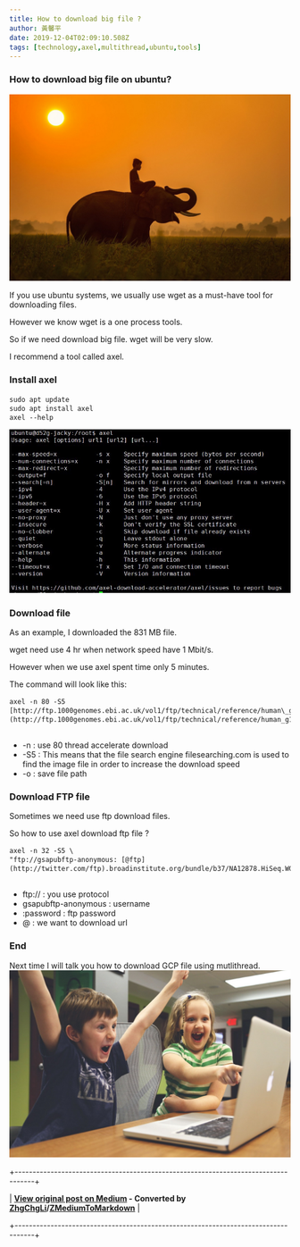 ```yaml
---
title: How to download big file ?
author: 黃馨平
date: 2019-12-04T02:09:10.508Z
tags: [technology,axel,multithread,ubuntu,tools]
---
```


### How to download big file on ubuntu?
![](images/c17688745a5d/1*2pIY2vFPXOW739fdFWOFIQ.jpeg "")

If you use ubuntu systems, we usually use wget as a must-have tool for downloading files.

However we know wget is a one process tools.

So if we need download big file. wget will be very slow.

I recommend a tool called axel.
### Install axel
```
sudo apt update
sudo apt install axel
axel --help
```
![](images/c17688745a5d/1*vwpBjI3cdJCDy80i6Y7IpA.jpeg "")
### Download file

As an example, I downloaded the 831 MB file.

wget need use 4 hr when network speed have 1 Mbit/s.

However when we use axel spent time only 5 minutes.

The command will look like this:
```
axel -n 80 -S5 [http://ftp.1000genomes.ebi.ac.uk/vol1/ftp/technical/reference/human\_g1k\_v37.fasta.gz](http://ftp.1000genomes.ebi.ac.uk/vol1/ftp/technical/reference/human_g1k_v37.fasta.gz)


```
- -n : use 80 thread accelerate download
- -S5 : This means that the file search engine filesearching.com is used to find the image file in order to increase the download speed
- -o : save file path

### Download FTP file

Sometimes we need use ftp download files.

So how to use axel download ftp file ?
```
axel -n 32 -S5 \  
"ftp://gsapubftp-anonymous: [@ftp](http://twitter.com/ftp).broadinstitute.org/bundle/b37/NA12878.HiSeq.WGS.bwa.cleaned.raw.subset.b37.vcf.gz"


```
- ftp:// : you use protocol
- gsapubftp-anonymous : username
- :password : ftp password
- @ : we want to download url

### End

Next time I will talk you how to download GCP file using mutlithread.
![](images/c17688745a5d/1*Qxz_AwMSypWEHpIIwcCmzQ.jpeg "")



+-----------------------------------------------------------------------------------+

| **[View original post on Medium](https://medium.com/jacky-life/how-to-download-big-file-c17688745a5d) - Converted by [ZhgChgLi](https://blog.zhgchg.li)/[ZMediumToMarkdown](https://github.com/ZhgChgLi/ZMediumToMarkdown)** |

+-----------------------------------------------------------------------------------+
